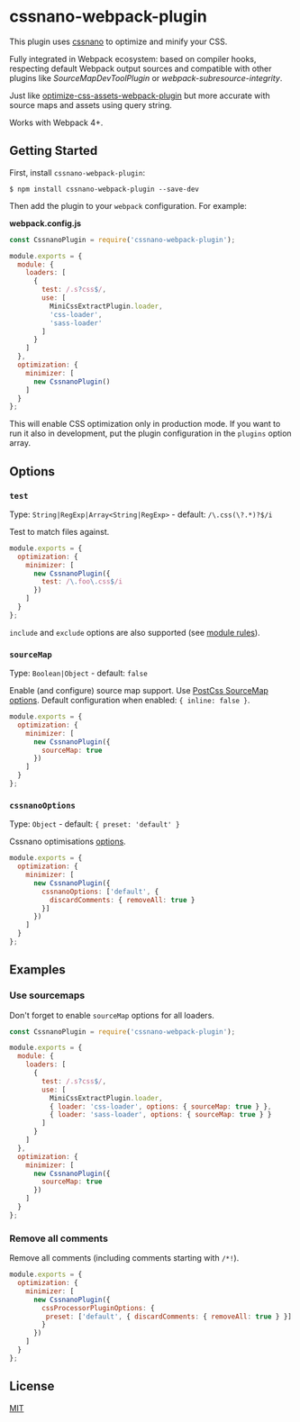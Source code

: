 # cssnano-webpack-plugin

This plugin uses [cssnano](https://cssnano.co) to optimize and minify your CSS.

Fully integrated in Webpack ecosystem: based on compiler hooks, respecting default Webpack output sources and compatible with other plugins like *SourceMapDevToolPlugin* or *webpack-subresource-integrity*.

Just like [optimize-css-assets-webpack-plugin](https://github.com/NMFR/optimize-css-assets-webpack-plugin) but more accurate with source maps and assets using query string.

Works with Webpack 4+.

## Getting Started

First, install `cssnano-webpack-plugin`:

```console
$ npm install cssnano-webpack-plugin --save-dev
```

Then add the plugin to your `webpack` configuration. For example:

**webpack.config.js**

```js
const CssnanoPlugin = require('cssnano-webpack-plugin');

module.exports = {
  module: {
    loaders: [
      {
        test: /.s?css$/,
        use: [
          MiniCssExtractPlugin.loader,
          'css-loader',
          'sass-loader'
        ]
      }
    ]
  },
  optimization: {
    minimizer: [
      new CssnanoPlugin()
    ]
  }
};
```

This will enable CSS optimization only in production mode. If you want to run it also in development, put the plugin configuration in the `plugins` option array.

## Options

### `test`

Type: `String|RegExp|Array<String|RegExp>` - default: `/\.css(\?.*)?$/i`

Test to match files against.

```js
module.exports = {
  optimization: {
    minimizer: [
      new CssnanoPlugin({
        test: /\.foo\.css$/i
      })
    ]
  }
};
```

`include` and `exclude` options are also supported (see [module rules](https://webpack.js.org/configuration/module)).

### `sourceMap`

Type: `Boolean|Object` - default: `false`

Enable (and configure) source map support. Use [PostCss SourceMap options](https://github.com/postcss/postcss-loader#sourcemap). Default configuration when enabled: `{ inline: false }`.

```js
module.exports = {
  optimization: {
    minimizer: [
      new CssnanoPlugin({
        sourceMap: true
      })
    ]
  }
};
```

### `cssnanoOptions`

Type: `Object` - default: `{ preset: 'default' }`

Cssnano optimisations [options](https://cssnano.co/guides/optimisations).

```js
module.exports = {
  optimization: {
    minimizer: [
      new CssnanoPlugin({
        cssnanoOptions: ['default', {
          discardComments: { removeAll: true }
        }]
      })
    ]
  }
};
```

## Examples

### Use sourcemaps

Don't forget to enable `sourceMap` options for all loaders.

```js
const CssnanoPlugin = require('cssnano-webpack-plugin');

module.exports = {
  module: {
    loaders: [
      {
        test: /.s?css$/,
        use: [
          MiniCssExtractPlugin.loader,
          { loader: 'css-loader', options: { sourceMap: true } },
          { loader: 'sass-loader', options: { sourceMap: true } }
        ]
      }
    ]
  },
  optimization: {
    minimizer: [
      new CssnanoPlugin({
        sourceMap: true
      })
    ]
  }
};
```

### Remove all comments

Remove all comments (including comments starting with `/*!`).

```js
module.exports = {
  optimization: {
    minimizer: [
      new CssnanoPlugin({
        cssProcessorPluginOptions: {
         preset: ['default', { discardComments: { removeAll: true } }]
        }
      })
    ]
  }
};
```

## License

[MIT](./LICENSE)